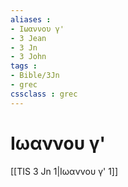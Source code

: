 ```yaml
---
aliases : 
- Ιωαννου γ'
- 3 Jean
- 3 Jn
- 3 John
tags : 
- Bible/3Jn
- grec
cssclass : grec
---
```


# Ιωαννου γ'

[[TIS 3 Jn 1|Ιωαννου γ' 1]]
